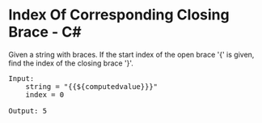# Index Of Corresponding Closing Brace - C#

Given a string with braces. If the start index of the open brace '{' is given, find the index of the closing brace '}'.

<pre>
Input:
	string = "{{${computedvalue}}}"
	index = 0 

Output: 5
</pre>
